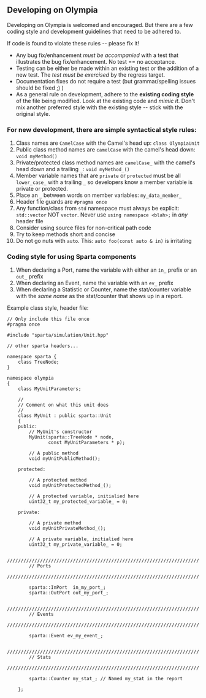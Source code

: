 
## Developing on Olympia

Developing on Olympia is welcomed and encouraged.  But there are a few
coding style and development guidelines that need to be adhered to.

If code is found to violate these rules -- please fix it!

   * Any bug fix/enhancement _must be accompanied_ with a test that
     illustrates the bug fix/enhancement.  No test == no acceptance.
   * Testing can be either be made within an existing test or the
     addition of a new test.  The _test must be exercised_ by the regress
     target.
   * Documentation fixes do not require a test (but grammar/spelling
     issues should be fixed ;) )
   * As a general rule on development, adhere to the **existing coding
     style** of the file being modified.  Look at the existing code and
     _mimic it_.  Don't mix another preferred style with the existing
     style -- stick with the original style.


### For new development, there are simple syntactical style rules:

   1. Class names are `CamelCase` with the Camel's head up: `class
      OlympiaUnit`
   1. Public class method names are `camelCase` with the camel's head
      down: `void myMethod()`
   1. Private/protected class method names are `camelCase_` with the
      camel's head down and a trailing `_`: `void myMethod_()`
   1. Member variable names that are `private` or `protected` must be all
      `lower_case_` with a trailing `_` so developers know a member
      variable is private or protected.
   1. Place an `_` between words on member variables: `my_data_member_`
   1. Header file guards are `#pragma once`
   1. Any function/class from `std` namespace must always be explicit:
      `std::vector` NOT `vector`.  Never use `using namespace <blah>;` in
      *any* header file
   1. Consider using source files for non-critical path code
   1. Try to keep methods short and concise
   1. Do not go nuts with `auto`.  This: `auto foo(const auto & in)` is irritating

### Coding style for using Sparta components

   1. When declaring a Port, name the variable with either an `in_`
      prefix or an `out_` prefix
   1. When declaring an Event, name the variable with an `ev_` prefix
   1. When declaring a Statistic or Counter, name the stat/counter
      variable with the _same name_ as the stat/counter that shows up in
      a report.

Example class style, header file:

```
// Only include this file once
#pragma once

#include "sparta/simulation/Unit.hpp"

// other sparta headers...

namespace sparta {
    class TreeNode;
}

namespace olympia
{
    class MyUnitParameters;

    //
    // Comment on what this unit does
    //
    class MyUnit : public sparta::Unit
    {
    public:
        // MyUnit's constructor
        MyUnit(sparta::TreeNode * node,
               const MyUnitParameters * p);

        // A public method
        void myUnitPublicMethod();

    protected:

        // A protected method
        void myUnitProtectedMethod_();

        // A protected variable, initialied here
        uint32_t my_protected_variable_ = 0;

    private:

        // A private method
        void myUnitPrivateMethod_();

        // A private variable, initialied here
        uint32_t my_private_variable_ = 0;

        //////////////////////////////////////////////////////////////////////
        // Ports
        //////////////////////////////////////////////////////////////////////

        sparta::InPort  in_my_port_;
        sparta::OutPort out_my_port_;

        //////////////////////////////////////////////////////////////////////
        // Events
        //////////////////////////////////////////////////////////////////////

        sparta::Event ev_my_event_;

        //////////////////////////////////////////////////////////////////////
        // Stats
        //////////////////////////////////////////////////////////////////////

        sparta::Counter my_stat_; // Named my_stat in the report

    };
```